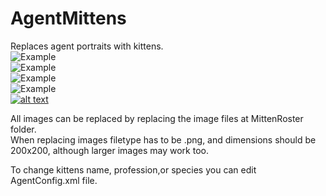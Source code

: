 # AgentMittens
Replaces agent portraits with kittens.  
![Example](https://i.imgur.com/P2ucZCF.png)  
![Example](https://i.imgur.com/2eBC619.png)  
![Example](https://i.imgur.com/ToPWvGK.png)  
![Example](https://i.imgur.com/Xa6hazu.png)  
[![alt text](https://i.imgur.com/812P61A.png "Download")](https://github.com/SecretFox/AgentMittens/releases)  
	
All images can be replaced by replacing the image files at MittenRoster folder.  
When replacing images filetype has to be .png, and dimensions should be 200x200, although larger images may work too.  

To change kittens name, profession,or species you can edit AgentConfig.xml file.

